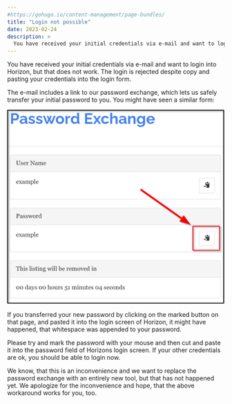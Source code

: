 ```yaml
---
#https://gohugo.io/content-management/page-bundles/
title: "Login not possible"
date: 2023-02-24
description: >
  You have received your initial credentials via e-mail and want to login into Horizon, but that does not work.
---
```


You have received your initial credentials via e-mail and want to login into Horizon, but that does not work. The login is rejected despite copy and pasting your credentials into the login form. 

The e-mail includes a link to our password exchange, which lets us safely transfer your initial password to you. You might have seen a similar form:

![screenshot of example password exchange](./pwx.png)

If you transferred your new password by clicking on the marked button on that page, and pasted it into the login screen of Horizon, it might have happened, that whitespace was appended to your password.

Please try and mark the password with your mouse and then cut and paste it into the password field of Horizons login screen. If your other credentials are ok, you should be able to login now.

We know, that this is an inconvenience and we want to replace the password exchange with an entirely new tool, but that has not happened yet. We apologize for the inconvenience and hope, that the above workaround works for you, too.